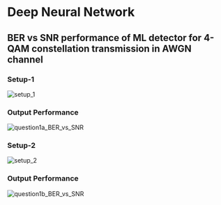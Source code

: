 # Deep Neural Network
## BER vs SNR performance of ML detector for 4-QAM constellation transmission in AWGN channel

### Setup-1
![setup_1](https://github.com/M-Haritha-14/CommunicationSystemsDesign/assets/133750203/4b7ec0f1-f832-44ae-a903-8bedf73097bd)

### Output Performance
![question1a_BER_vs_SNR](https://github.com/M-Haritha-14/CommunicationSystemsDesign/assets/133750203/14799299-f9f8-4303-a15a-01808bbc71d1)


### Setup-2
![setup_2](https://github.com/M-Haritha-14/CommunicationSystemsDesign/assets/133750203/339ba837-9e29-489d-92bd-b710d85dad1b)

### Output Performance
![question1b_BER_vs_SNR](https://github.com/M-Haritha-14/CommunicationSystemsDesign/assets/133750203/8448ddda-bae1-458e-a894-be634c12ea7f)



 
 
